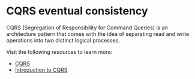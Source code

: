 # CQRS eventual consistency

CQRS (Segregation of Responsibility for Command Queries) is an architecture pattern that comes with the idea of separating read and write operations into two distinct logical processes.

Visit the following resources to learn more:

- [CQRS](https://martinfowler.com/bliki/CQRS.html)
- [Introduction to CQRS](https://learn.microsoft.com/en-us/azure/architecture/patterns/cqrs)
